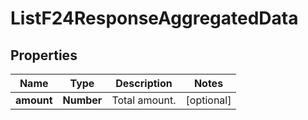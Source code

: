 # ListF24ResponseAggregatedData

## Properties

Name | Type | Description | Notes
------------ | ------------- | ------------- | -------------
**amount** | **Number** | Total amount. | [optional] 


